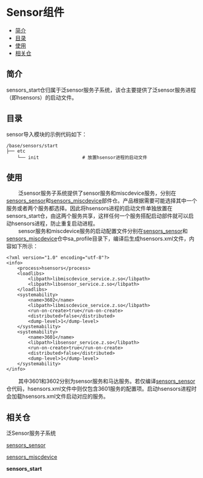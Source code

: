 # Sensor组件<a name="ZH-CN_TOPIC_0000001148682248"></a>

-   [简介](#section11660541593)
-   [目录](#section44981327519)
-   [使用](#section1581412211528)
-   [相关仓](#section96071132185310)

## 简介<a name="section11660541593"></a>
sensors_start仓归属于泛sensor服务子系统，该仓主要提供了泛sensor服务进程（即hsensors）的启动文件。<br>

## 目录<a name="section44981327519"></a>

sensor导入模块的示例代码如下：

```
/base/sensors/start
├── etc
    └── init                # 放置hsensor进程的启动文件
```

## 使用<a name="section1581412211528"></a>
&nbsp;&nbsp;&nbsp;&nbsp;&nbsp;&nbsp;&nbsp;&nbsp;泛sensor服务子系统提供了sensor服务和miscdevice服务，分别在[sensors\_sensor](https://gitee.com/openharmony/sensors_sensor)和[sensors\_miscdevice](https://gitee.com/openharmony/sensors_miscdevice)部件仓。产品根据需要可能选择其中一个服务或者两个服务都选择。因此将hsensors进程的启动文件单独放置在sensors_start仓，由这两个服务共享，这样任何一个服务搭配启动部件就可以启动hsensors进程，防止重复启动进程。<br>
&nbsp;&nbsp;&nbsp;&nbsp;&nbsp;&nbsp;&nbsp;&nbsp;sensor服务和miscdevice服务的启动配置文件分别在[sensors\_sensor](https://gitee.com/openharmony/sensors_sensor)和[sensors\_miscdevice](https://gitee.com/openharmony/sensors_miscdevice)仓中sa_profile目录下，编译后生成hsensors.xml文件，内容如下所示：
```
<?xml version="1.0" encoding="utf-8"?>
<info>
    <process>hsensors</process>
    <loadlibs>
        <libpath>libmiscdevice_service.z.so</libpath>
        <libpath>libsensor_service.z.so</libpath>
    </loadlibs>
    <systemability>
        <name>3602</name>
        <libpath>libmiscdevice_service.z.so</libpath>
        <run-on-create>true</run-on-create>
        <distributed>false</distributed>
        <dump-level>1</dump-level>
    </systemability>
    <systemability>
        <name>3601</name>
        <libpath>libsensor_service.z.so</libpath>
        <run-on-create>true</run-on-create>
        <distributed>false</distributed>
        <dump-level>1</dump-level>
    </systemability>
</info>
```
&nbsp;&nbsp;&nbsp;&nbsp;&nbsp;&nbsp;&nbsp;&nbsp;其中3601和3602分别为sensor服务和马达服务。若仅编译[sensors\_sensor](https://gitee.com/openharmony/sensors_sensor)仓代码，hsensors.xml文件中则仅包含3601服务的配置项。启动hsensors进程时会加载hsensors.xml文件启动对应的服务。

## 相关仓<a name="section96071132185310"></a>

泛Sensor服务子系统

[sensors\_sensor](https://gitee.com/openharmony/sensors_sensor)

[sensors\_miscdevice](https://gitee.com/openharmony/sensors_miscdevice)

**sensors\_start**

